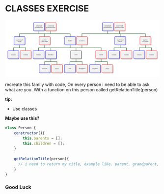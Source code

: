 # CLASSES EXERCISE

 ![](./family-example.png)

recreate this family with code, On every person i need to be able to ask what are you.
With a function on this person called getRelationTitle(person)

__tip:__
 - Use classes


__Maybe use this?__
```js
class Person {
    constructor(){
        this.parents = [];
        this.children = [];
    }

    getRelationTitle(person){
      // i need to return my title, example like. parent, grandparent, GreatGrandParent, Child etc.
    }
}
```

### Good Luck